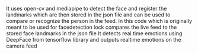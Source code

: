 It uses open-cv and mediapipe to detect the face and register the landmarks which are then stored in the json file and can be used to compare or recognize the person in the feed. In this code which is originally meant to be used for facedetection lock compares the live feed to the stored face landmarks in the json file
It detects real time emotions using DeepFace from tensorflow library and outputs realtime emotions on the camera feed
